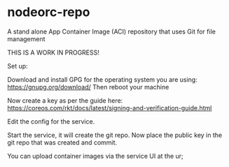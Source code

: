 # nodeorc-repo
A stand alone App Container Image (ACI) repository that uses Git for file management


THIS IS A WORK IN PROGRESS!

Set up:

Download and install GPG for the operating system you are using:
https://gnupg.org/download/
Then reboot your machine

Now create a key as per the guide here: https://coreos.com/rkt/docs/latest/signing-and-verification-guide.html

Edit the config for the service.

Start the service, it will create the git repo. Now place the public key in the git repo that was created and commit. 

You can upload container images via the service UI at the ur;